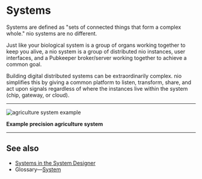 # Systems

Systems are defined as "sets of connected things that form a complex whole." nio systems are no different.

Just like your biological system is a group of organs working together to keep you alive, a nio system is a group of distributed nio instances, user interfaces, and a Pubkeeper broker/server working together to achieve a common goal.

Building digital distributed systems can be extraordinarily complex.  nio simplifies this by giving a common platform to listen, transform, share, and act upon signals regardless of where the instances live within the system (chip, gateway, or cloud).

---

![agriculture system example](/img/intro-system.png)

**Example precision agriculture system**

---
## See also

* [Systems in the System Designer](/system-designer/designer-tasks.html#system)
* Glossary—[System](/glossary#system)
